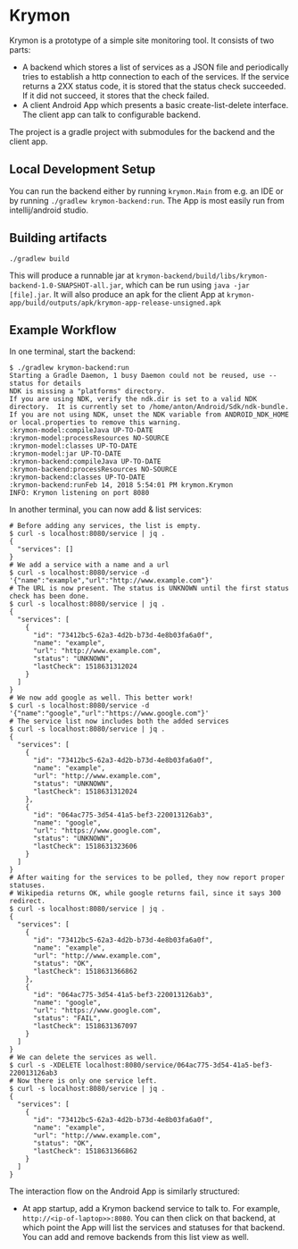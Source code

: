 # Krymon

Krymon is a prototype of a simple site monitoring tool. It consists of two parts: 

* A backend which stores a list of services as a JSON file and periodically tries to establish a http connection to each of the services. If the service returns a 2XX status code, it is stored that the status check succeeded. If it did not succeed, it stores that the check failed.
* A client Android App which presents a basic create-list-delete interface. The client app can talk to configurable backend. 

The project is a gradle project with submodules for the backend and the client app. 

## Local Development Setup

You can run the backend either by running `krymon.Main` from e.g. an IDE or by running `./gradlew krymon-backend:run`. The App is most easily run from intellij/android studio.

## Building artifacts

`./gradlew build`

This will produce a runnable jar at `krymon-backend/build/libs/krymon-backend-1.0-SNAPSHOT-all.jar`, which can be run using `java -jar [file].jar`. It will also produce an apk for the client App at `krymon-app/build/outputs/apk/krymon-app-release-unsigned.apk`

## Example Workflow

In one terminal, start the backend:

```
$ ./gradlew krymon-backend:run
Starting a Gradle Daemon, 1 busy Daemon could not be reused, use --status for details
NDK is missing a "platforms" directory.
If you are using NDK, verify the ndk.dir is set to a valid NDK directory.  It is currently set to /home/anton/Android/Sdk/ndk-bundle.
If you are not using NDK, unset the NDK variable from ANDROID_NDK_HOME or local.properties to remove this warning.
:krymon-model:compileJava UP-TO-DATE
:krymon-model:processResources NO-SOURCE
:krymon-model:classes UP-TO-DATE
:krymon-model:jar UP-TO-DATE
:krymon-backend:compileJava UP-TO-DATE
:krymon-backend:processResources NO-SOURCE
:krymon-backend:classes UP-TO-DATE
:krymon-backend:runFeb 14, 2018 5:54:01 PM krymon.Krymon
INFO: Krymon listening on port 8080
```
In another terminal, you can now add & list services: 

```
# Before adding any services, the list is empty.
$ curl -s localhost:8080/service | jq .
{
  "services": []
}
# We add a service with a name and a url
$ curl -s localhost:8080/service -d '{"name":"example","url":"http://www.example.com"}'
# The URL is now present. The status is UNKNOWN until the first status check has been done.
$ curl -s localhost:8080/service | jq .
{
  "services": [
    {
      "id": "73412bc5-62a3-4d2b-b73d-4e8b03fa6a0f",
      "name": "example",
      "url": "http://www.example.com",
      "status": "UNKNOWN",
      "lastCheck": 1518631312024
    }
  ]
}
# We now add google as well. This better work!
$ curl -s localhost:8080/service -d '{"name":"google","url":"https://www.google.com"}'
# The service list now includes both the added services
$ curl -s localhost:8080/service | jq .
{
  "services": [
    {
      "id": "73412bc5-62a3-4d2b-b73d-4e8b03fa6a0f",
      "name": "example",
      "url": "http://www.example.com",
      "status": "UNKNOWN",
      "lastCheck": 1518631312024
    },
    {
      "id": "064ac775-3d54-41a5-bef3-220013126ab3",
      "name": "google",
      "url": "https://www.google.com",
      "status": "UNKNOWN",
      "lastCheck": 1518631323606
    }
  ]
}
# After waiting for the services to be polled, they now report proper statuses.
# Wikipedia returns OK, while google returns fail, since it says 300 redirect.
$ curl -s localhost:8080/service | jq .
{
  "services": [
    {
      "id": "73412bc5-62a3-4d2b-b73d-4e8b03fa6a0f",
      "name": "example",
      "url": "http://www.example.com",
      "status": "OK",
      "lastCheck": 1518631366862
    },
    {
      "id": "064ac775-3d54-41a5-bef3-220013126ab3",
      "name": "google",
      "url": "https://www.google.com",
      "status": "FAIL",
      "lastCheck": 1518631367097
    }
  ]
}
# We can delete the services as well. 
$ curl -s -XDELETE localhost:8080/service/064ac775-3d54-41a5-bef3-220013126ab3
# Now there is only one service left.
$ curl -s localhost:8080/service | jq .
{
  "services": [
    {
      "id": "73412bc5-62a3-4d2b-b73d-4e8b03fa6a0f",
      "name": "example",
      "url": "http://www.example.com",
      "status": "OK",
      "lastCheck": 1518631366862
    }
  ]
}
```

The interaction flow on the Android App is similarly structured:

* At app startup, add a Krymon backend service to talk to. For example, `http://<ip-of-laptop>>:8080`. You can then click on that backend, at which point the App will list the services and statuses for that backend. You can add and remove backends from this list view as well.

